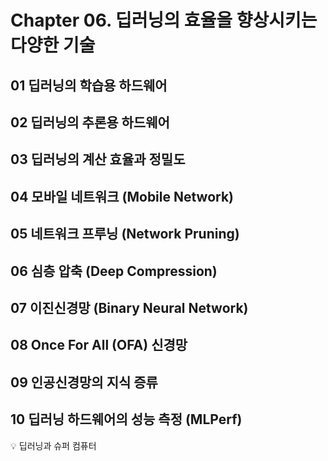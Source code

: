 # Chapter 06. 딥러닝의 효율을 향상시키는 다양한 기술

## 01 딥러닝의 학습용 하드웨어

## 02 딥러닝의 추론용 하드웨어
 
## 03 딥러닝의 계산 효율과 정밀도

## 04 모바일 네트워크 (Mobile Network)

## 05 네트워크 프루닝 (Network Pruning)

## 06 심층 압축 (Deep Compression)

## 07 이진신경망 (Binary Neural Network)

## 08 Once For All (OFA) 신경망

## 09 인공신경망의 지식 증류

## 10 딥러닝 하드웨어의 성능 측정 (MLPerf)

:bulb: 딥러닝과 슈퍼 컴퓨터
